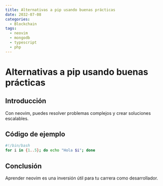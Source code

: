 ```yaml
---
title: Alternativas a pip usando buenas prácticas
date: 2032-07-08
categories:
  - Blockchain
tags:
  - neovim
  - mongodb
  - typescript
  - php
---
```


# Alternativas a pip usando buenas prácticas

## Introducción

Con neovim, puedes resolver problemas complejos y crear soluciones escalables.

## Código de ejemplo

```bash
#!/bin/bash
for i in {1..5}; do echo "Hola $i"; done
```

## Conclusión

Aprender neovim es una inversión útil para tu carrera como desarrollador.